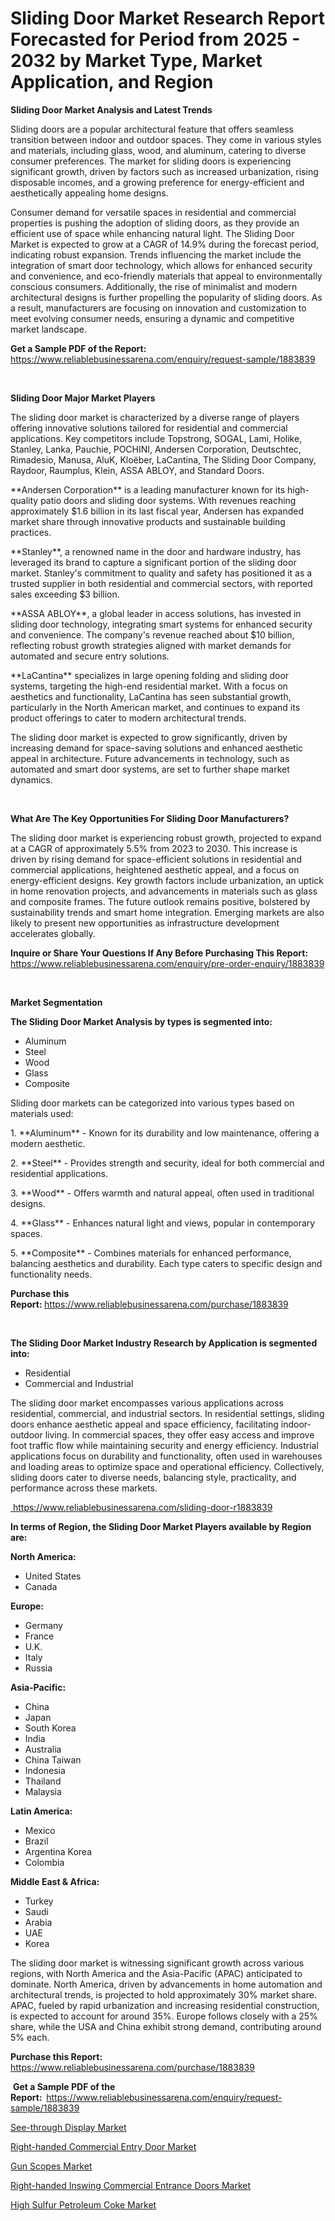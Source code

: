 <p><h1>Sliding Door Market Research Report Forecasted for Period from 2025 -  2032 by Market Type, Market Application, and Region</h1></p><p><strong>Sliding Door Market Analysis and Latest Trends</strong></p>
<p><p>Sliding doors are a popular architectural feature that offers seamless transition between indoor and outdoor spaces. They come in various styles and materials, including glass, wood, and aluminum, catering to diverse consumer preferences. The market for sliding doors is experiencing significant growth, driven by factors such as increased urbanization, rising disposable incomes, and a growing preference for energy-efficient and aesthetically appealing home designs. </p><p>Consumer demand for versatile spaces in residential and commercial properties is pushing the adoption of sliding doors, as they provide an efficient use of space while enhancing natural light. The Sliding Door Market is expected to grow at a CAGR of 14.9% during the forecast period, indicating robust expansion. Trends influencing the market include the integration of smart door technology, which allows for enhanced security and convenience, and eco-friendly materials that appeal to environmentally conscious consumers. Additionally, the rise of minimalist and modern architectural designs is further propelling the popularity of sliding doors. As a result, manufacturers are focusing on innovation and customization to meet evolving consumer needs, ensuring a dynamic and competitive market landscape.</p></p>
<p><strong>Get a Sample PDF of the Report:&nbsp;</strong> <a href="https://www.reliablebusinessarena.com/enquiry/request-sample/1883839?utm_campaign=2194&utm_medium=2&utm_source=Github&utm_content=ia&utm_term=31012025&utm_id=sliding-door">https://www.reliablebusinessarena.com/enquiry/request-sample/1883839</a></p>
<p>&nbsp;</p>
<p><strong>Sliding Door Major Market Players</strong></p>
<p><p>The sliding door market is characterized by a diverse range of players offering innovative solutions tailored for residential and commercial applications. Key competitors include Topstrong, SOGAL, Lami, Holike, Stanley, Lanka, Pauchie, POCHINI, Andersen Corporation, Deutschtec, Rimadesio, Manusa, AluK, Kloëber, LaCantina, The Sliding Door Company, Raydoor, Raumplus, Klein, ASSA ABLOY, and Standard Doors.</p><p>**Andersen Corporation** is a leading manufacturer known for its high-quality patio doors and sliding door systems. With revenues reaching approximately $1.6 billion in its last fiscal year, Andersen has expanded market share through innovative products and sustainable building practices.</p><p>**Stanley**, a renowned name in the door and hardware industry, has leveraged its brand to capture a significant portion of the sliding door market. Stanley's commitment to quality and safety has positioned it as a trusted supplier in both residential and commercial sectors, with reported sales exceeding $3 billion.</p><p>**ASSA ABLOY**, a global leader in access solutions, has invested in sliding door technology, integrating smart systems for enhanced security and convenience. The company's revenue reached about $10 billion, reflecting robust growth strategies aligned with market demands for automated and secure entry solutions.</p><p>**LaCantina** specializes in large opening folding and sliding door systems, targeting the high-end residential market. With a focus on aesthetics and functionality, LaCantina has seen substantial growth, particularly in the North American market, and continues to expand its product offerings to cater to modern architectural trends.</p><p>The sliding door market is expected to grow significantly, driven by increasing demand for space-saving solutions and enhanced aesthetic appeal in architecture. Future advancements in technology, such as automated and smart door systems, are set to further shape market dynamics.</p></p>
<p>&nbsp;</p>
<p><strong>What Are The Key Opportunities For Sliding Door Manufacturers?</strong></p>
<p><p>The sliding door market is experiencing robust growth, projected to expand at a CAGR of approximately 5.5% from 2023 to 2030. This increase is driven by rising demand for space-efficient solutions in residential and commercial applications, heightened aesthetic appeal, and a focus on energy-efficient designs. Key growth factors include urbanization, an uptick in home renovation projects, and advancements in materials such as glass and composite frames. The future outlook remains positive, bolstered by sustainability trends and smart home integration. Emerging markets are also likely to present new opportunities as infrastructure development accelerates globally.</p></p>
<p><strong>Inquire or Share Your Questions If Any Before Purchasing This Report:</strong> <a href="https://www.reliablebusinessarena.com/enquiry/pre-order-enquiry/1883839?utm_campaign=2194&utm_medium=2&utm_source=Github&utm_content=ia&utm_term=31012025&utm_id=sliding-door">https://www.reliablebusinessarena.com/enquiry/pre-order-enquiry/1883839</a></p>
<p>&nbsp;</p>
<p><strong>Market Segmentation</strong></p>
<p><strong>The Sliding Door Market Analysis by types is segmented into:</strong></p>
<p><ul><li>Aluminum</li><li>Steel</li><li>Wood</li><li>Glass</li><li>Composite</li></ul></p>
<p><p>Sliding door markets can be categorized into various types based on materials used: </p><p>1. **Aluminum** - Known for its durability and low maintenance, offering a modern aesthetic.</p><p>2. **Steel** - Provides strength and security, ideal for both commercial and residential applications.</p><p>3. **Wood** - Offers warmth and natural appeal, often used in traditional designs.</p><p>4. **Glass** - Enhances natural light and views, popular in contemporary spaces.</p><p>5. **Composite** - Combines materials for enhanced performance, balancing aesthetics and durability. Each type caters to specific design and functionality needs.</p></p>
<p><strong>Purchase this Report:&nbsp;</strong><a href="https://www.reliablebusinessarena.com/purchase/1883839?utm_campaign=2194&utm_medium=2&utm_source=Github&utm_content=ia&utm_term=31012025&utm_id=sliding-door">https://www.reliablebusinessarena.com/purchase/1883839</a></p>
<p>&nbsp;</p>
<p><strong>The Sliding Door Market Industry Research by Application is segmented into:</strong></p>
<p><ul><li>Residential</li><li>Commercial and Industrial</li></ul></p>
<p><p>The sliding door market encompasses various applications across residential, commercial, and industrial sectors. In residential settings, sliding doors enhance aesthetic appeal and space efficiency, facilitating indoor-outdoor living. In commercial spaces, they offer easy access and improve foot traffic flow while maintaining security and energy efficiency. Industrial applications focus on durability and functionality, often used in warehouses and loading areas to optimize space and operational efficiency. Collectively, sliding doors cater to diverse needs, balancing style, practicality, and performance across these markets.</p></p>
<p><a href="https://www.reliablebusinessarena.com/sliding-door-r1883839?utm_campaign=2194&utm_medium=2&utm_source=Github&utm_content=ia&utm_term=31012025&utm_id=sliding-door">&nbsp;https://www.reliablebusinessarena.com/sliding-door-r1883839</a></p>
<p><strong>In terms of Region, the Sliding Door Market Players available by Region are:</strong></p>
<p>
    <p> <strong> North America: </strong>
        <ul>
            <li>United States</li>
            <li>Canada</li>
        </ul>
        </p> 
    <p> <strong> Europe: </strong>
        <ul>
            <li>Germany</li>
            <li>France</li>
            <li>U.K.</li>
            <li>Italy</li>
            <li>Russia</li>
        </ul>
        </p> 
    <p> <strong> Asia-Pacific: </strong>
        <ul>
            <li>China</li>
            <li>Japan</li>
            <li>South Korea</li>
            <li>India</li>
            <li>Australia</li>
            <li>China Taiwan</li>
            <li>Indonesia</li>
            <li>Thailand</li>
            <li>Malaysia</li>
        </ul>
        </p> 
    <p> <strong> Latin America: </strong>
        <ul>
            <li>Mexico</li>
            <li>Brazil</li>
            <li>Argentina Korea</li>
            <li>Colombia</li>
        </ul>
        </p> 
    <p> <strong> Middle East & Africa: </strong>
        <ul>
            <li>Turkey</li>
            <li>Saudi</li>
            <li>Arabia</li>
            <li>UAE</li>
            <li>Korea</li>
        </ul>
    </p>
    </p>
<p><p>The sliding door market is witnessing significant growth across various regions, with North America and the Asia-Pacific (APAC) anticipated to dominate. North America, driven by advancements in home automation and architectural trends, is projected to hold approximately 30% market share. APAC, fueled by rapid urbanization and increasing residential construction, is expected to account for around 35%. Europe follows closely with a 25% share, while the USA and China exhibit strong demand, contributing around 5% each.</p></p>
<p><strong>Purchase this Report: </strong><a href="https://www.reliablebusinessarena.com/purchase/1883839?utm_campaign=2194&utm_medium=2&utm_source=Github&utm_content=ia&utm_term=31012025&utm_id=sliding-door">https://www.reliablebusinessarena.com/purchase/1883839</a></p>
<p>&nbsp;<strong>Get a Sample PDF of the Report:&nbsp;&nbsp;</strong><a href="https://www.reliablebusinessarena.com/enquiry/request-sample/1883839?utm_campaign=2194&utm_medium=2&utm_source=Github&utm_content=ia&utm_term=31012025&utm_id=sliding-door">https://www.reliablebusinessarena.com/enquiry/request-sample/1883839</a></p>
<p><strong></strong></p>
<p><p><a href="https://www.linkedin.com/pulse/global-see-through-display-market-study-2025-2032-overview-o2jof?utm_campaign=2194&utm_medium=2&utm_source=Github&utm_content=ia&utm_term=31012025&utm_id=sliding-door">See-through Display Market</a></p><p><a href="https://www.linkedin.com/pulse/right-handed-commercial-entry-door-market-essentials-sxqkf?utm_campaign=2194&utm_medium=2&utm_source=Github&utm_content=ia&utm_term=31012025&utm_id=sliding-door">Right-handed Commercial Entry Door Market</a></p><p><a href="https://www.linkedin.com/pulse/gun-scopes-market-dynamics-105-cagr-growth-key-drivers-constraints-dgrvf?utm_campaign=2194&utm_medium=2&utm_source=Github&utm_content=ia&utm_term=31012025&utm_id=sliding-door">Gun Scopes Market</a></p><p><a href="https://www.linkedin.com/pulse/right-handed-inswing-commercial-entrance-doors-market-insight-girhf?utm_campaign=2194&utm_medium=2&utm_source=Github&utm_content=ia&utm_term=31012025&utm_id=sliding-door">Right-handed Inswing Commercial Entrance Doors Market</a></p><p><a href="https://www.linkedin.com/pulse/exploring-growth-potential-high-sulfur-petroleum-coke-lbjqf?utm_campaign=2194&utm_medium=2&utm_source=Github&utm_content=ia&utm_term=31012025&utm_id=sliding-door">High Sulfur Petroleum Coke Market</a></p></p>